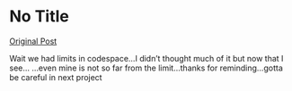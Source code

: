 # No Title

[Original Post](https://discourse.onlinedegree.iitm.ac.in/t/164277/635)

<p>Wait we had limits in codespace…I didn’t thought much of it but now that I see… …even mine is not so far from the limit…thanks for reminding…gotta be careful in next project</p>
